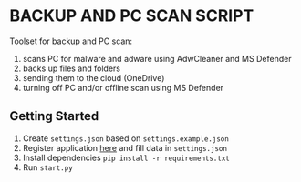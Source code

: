 # BACKUP AND PC SCAN SCRIPT

Toolset for backup and PC scan:
1) scans PC for malware and adware using AdwCleaner and MS Defender
2) backs up files and folders
3) sending them to the cloud (OneDrive)
4) turning off PC and/or offline scan using MS Defender

## Getting Started

1) Create `settings.json` based on `settings.example.json`
2) Register application [here](https://portal.azure.com/) and fill data in `settings.json`
3) Install dependencies `pip install -r requirements.txt`
4) Run `start.py`

